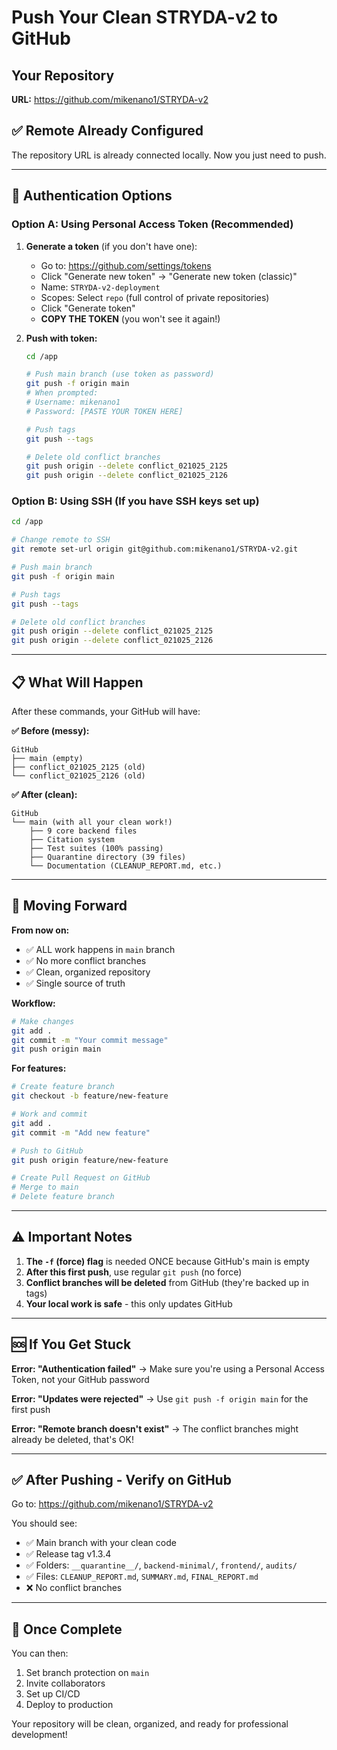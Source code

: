 # Push Your Clean STRYDA-v2 to GitHub

## Your Repository
**URL:** https://github.com/mikenano1/STRYDA-v2

## ✅ Remote Already Configured
The repository URL is already connected locally. Now you just need to push.

---

## 🔐 Authentication Options

### Option A: Using Personal Access Token (Recommended)

1. **Generate a token** (if you don't have one):
   - Go to: https://github.com/settings/tokens
   - Click "Generate new token" → "Generate new token (classic)"
   - Name: `STRYDA-v2-deployment`
   - Scopes: Select `repo` (full control of private repositories)
   - Click "Generate token"
   - **COPY THE TOKEN** (you won't see it again!)

2. **Push with token:**
   ```bash
   cd /app
   
   # Push main branch (use token as password)
   git push -f origin main
   # When prompted:
   # Username: mikenano1
   # Password: [PASTE YOUR TOKEN HERE]
   
   # Push tags
   git push --tags
   
   # Delete old conflict branches
   git push origin --delete conflict_021025_2125
   git push origin --delete conflict_021025_2126
   ```

### Option B: Using SSH (If you have SSH keys set up)

```bash
cd /app

# Change remote to SSH
git remote set-url origin git@github.com:mikenano1/STRYDA-v2.git

# Push main branch
git push -f origin main

# Push tags
git push --tags

# Delete old conflict branches
git push origin --delete conflict_021025_2125
git push origin --delete conflict_021025_2126
```

---

## 📋 What Will Happen

After these commands, your GitHub will have:

**✅ Before (messy):**
```
GitHub
├── main (empty)
├── conflict_021025_2125 (old)
└── conflict_021025_2126 (old)
```

**✅ After (clean):**
```
GitHub
└── main (with all your clean work!)
    ├── 9 core backend files
    ├── Citation system
    ├── Test suites (100% passing)
    ├── Quarantine directory (39 files)
    └── Documentation (CLEANUP_REPORT.md, etc.)
```

---

## 🎯 Moving Forward

**From now on:**
- ✅ ALL work happens in `main` branch
- ✅ No more conflict branches
- ✅ Clean, organized repository
- ✅ Single source of truth

**Workflow:**
```bash
# Make changes
git add .
git commit -m "Your commit message"
git push origin main
```

**For features:**
```bash
# Create feature branch
git checkout -b feature/new-feature

# Work and commit
git add .
git commit -m "Add new feature"

# Push to GitHub
git push origin feature/new-feature

# Create Pull Request on GitHub
# Merge to main
# Delete feature branch
```

---

## ⚠️ Important Notes

1. **The `-f` (force) flag** is needed ONCE because GitHub's main is empty
2. **After this first push**, use regular `git push` (no force)
3. **Conflict branches will be deleted** from GitHub (they're backed up in tags)
4. **Your local work is safe** - this only updates GitHub

---

## 🆘 If You Get Stuck

**Error: "Authentication failed"**
→ Make sure you're using a Personal Access Token, not your GitHub password

**Error: "Updates were rejected"**
→ Use `git push -f origin main` for the first push

**Error: "Remote branch doesn't exist"**
→ The conflict branches might already be deleted, that's OK!

---

## ✅ After Pushing - Verify on GitHub

Go to: https://github.com/mikenano1/STRYDA-v2

You should see:
- ✅ Main branch with your clean code
- ✅ Release tag v1.3.4
- ✅ Folders: `__quarantine__/`, `backend-minimal/`, `frontend/`, `audits/`
- ✅ Files: `CLEANUP_REPORT.md`, `SUMMARY.md`, `FINAL_REPORT.md`
- ❌ No conflict branches

---

## 🎉 Once Complete

You can then:
1. Set branch protection on `main`
2. Invite collaborators
3. Set up CI/CD
4. Deploy to production

Your repository will be clean, organized, and ready for professional development!
